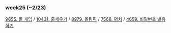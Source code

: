 ### week25 (~2/23)

[9655. 돌 게임](https://www.acmicpc.net/problem/9655) /
[10431. 줄세우기](https://www.acmicpc.net/problem/10431) /
[8979. 올림픽](https://www.acmicpc.net/problem/8979) /
[7568. 덩치](https://www.acmicpc.net/problem/7568) /
[4659. 비밀번호 발음하기](https://www.acmicpc.net/problem/4659) 